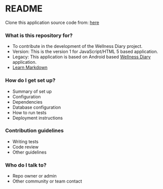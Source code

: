# README #

Clone this application source code from: [here](https://bitbucket.org/liuc/capstone.f14.diary3.git)

### What is this repository for? ###

* To contribute in the development of the Wellness Diary project.
* Version: This is the version 1 for JavaScript/HTML 5 based application.
* Legacy: This application is based on Android based [Wellness Diary](https://play.google.com/store/apps/details?id=edu.ohio.heartworks.android&hl=en) application.
* [Learn Markdown](https://bitbucket.org/tutorials/markdowndemo)

### How do I get set up? ###

* Summary of set up
* Configuration
* Dependencies
* Database configuration
* How to run tests
* Deployment instructions

### Contribution guidelines ###

* Writing tests
* Code review
* Other guidelines

### Who do I talk to? ###

* Repo owner or admin
* Other community or team contact